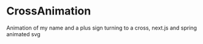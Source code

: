 # CrossAnimation
Animation of my name and a plus sign turning to a cross, next.js and spring animated svg
